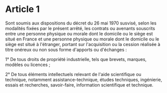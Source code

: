 # Article 1

Sont soumis aux dispositions du décret du 26 mai 1970 susvisé, selon les modalités fixées par le présent arrêté, les contrats ou avenants souscrits entre une personne physique ou morale dont le domicile ou le siège est situé en France et une personne physique ou morale dont le domicile ou le siège est situé à l'étranger, portant sur l'acquisition ou la cession réalisée à titre onéreux ou non sous forme d'apports ou d'échanges :

1° De tous droits de propriété industrielle, tels que brevets, marques, modèles ou licences ;

2° De tous éléments intellectuels relevant de l'aide scientifique ou technique, notamment assistance-technique, études techniques, ingénierie, essais et recherches, savoir-faire, information scientifique et technique.
